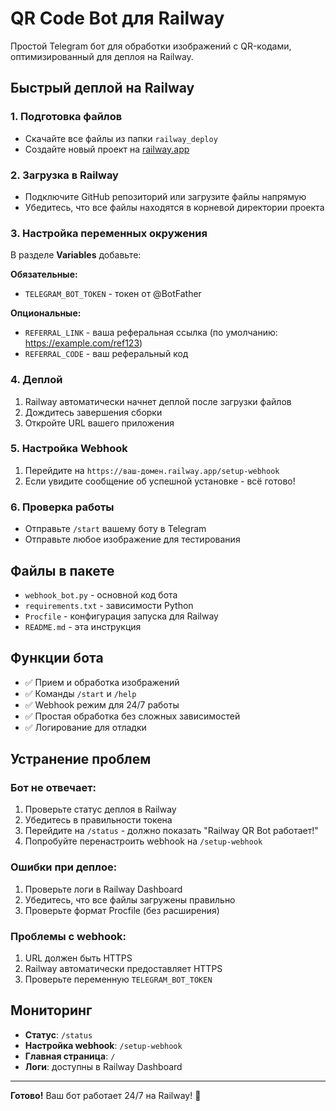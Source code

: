 
# QR Code Bot для Railway

Простой Telegram бот для обработки изображений с QR-кодами, оптимизированный для деплоя на Railway.

## Быстрый деплой на Railway

### 1. Подготовка файлов
- Скачайте все файлы из папки `railway_deploy`
- Создайте новый проект на [railway.app](https://railway.app)

### 2. Загрузка в Railway
- Подключите GitHub репозиторий или загрузите файлы напрямую
- Убедитесь, что все файлы находятся в корневой директории проекта

### 3. Настройка переменных окружения

В разделе **Variables** добавьте:

**Обязательные:**
- `TELEGRAM_BOT_TOKEN` - токен от @BotFather

**Опциональные:**
- `REFERRAL_LINK` - ваша реферальная ссылка (по умолчанию: https://example.com/ref123)
- `REFERRAL_CODE` - ваш реферальный код

### 4. Деплой
1. Railway автоматически начнет деплой после загрузки файлов
2. Дождитесь завершения сборки
3. Откройте URL вашего приложения

### 5. Настройка Webhook
1. Перейдите на `https://ваш-домен.railway.app/setup-webhook`
2. Если увидите сообщение об успешной установке - всё готово!

### 6. Проверка работы
- Отправьте `/start` вашему боту в Telegram
- Отправьте любое изображение для тестирования

## Файлы в пакете

- `webhook_bot.py` - основной код бота
- `requirements.txt` - зависимости Python  
- `Procfile` - конфигурация запуска для Railway
- `README.md` - эта инструкция

## Функции бота

- ✅ Прием и обработка изображений
- ✅ Команды `/start` и `/help`
- ✅ Webhook режим для 24/7 работы
- ✅ Простая обработка без сложных зависимостей
- ✅ Логирование для отладки

## Устранение проблем

### Бот не отвечает:
1. Проверьте статус деплоя в Railway
2. Убедитесь в правильности токена
3. Перейдите на `/status` - должно показать "Railway QR Bot работает!"
4. Попробуйте перенастроить webhook на `/setup-webhook`

### Ошибки при деплое:
1. Проверьте логи в Railway Dashboard
2. Убедитесь, что все файлы загружены правильно
3. Проверьте формат Procfile (без расширения)

### Проблемы с webhook:
1. URL должен быть HTTPS
2. Railway автоматически предоставляет HTTPS
3. Проверьте переменную `TELEGRAM_BOT_TOKEN`

## Мониторинг

- **Статус**: `/status`
- **Настройка webhook**: `/setup-webhook`
- **Главная страница**: `/`
- **Логи**: доступны в Railway Dashboard

---

**Готово!** Ваш бот работает 24/7 на Railway! 🚀
